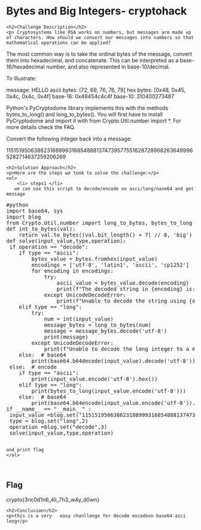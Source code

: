 <!DOCTYPE html>
<html>

<body>
    <h1>Bytes and Big Integers- cryptohack</h1>

    <h2>Challenge Description</h2>
    <p> Cryptosystems like RSA works on numbers, but messages are made up of characters. How should we convert our messages into numbers so that mathematical operations can be applied?

The most common way is to take the ordinal bytes of the message, convert them into hexadecimal, and concatenate. This can be interpreted as a base-16/hexadecimal number, and also represented in base-10/decimal.

To illustrate:

message: HELLO
ascii bytes: [72, 69, 76, 76, 79]
hex bytes: [0x48, 0x45, 0x4c, 0x4c, 0x4f]
base-16: 0x48454c4c4f
base-10: 310400273487

 Python's PyCryptodome library implements this with the methods bytes_to_long() and long_to_bytes(). You will first have to install PyCryptodome and import it with from Crypto.Util.number import *. For more details check the FAQ.


Convert the following integer back into a message:

11515195063862318899931685488813747395775516287289682636499965282714637259206269
 
</p>
 
    <h2>Solution Approach</h2>
    <p>Here are the steps we took to solve the challenge:</p>
    <ol>
        <li> steps1 </li>
       we can use this script to decode/encode on asci/long/nase64 and get message
<pre>
#python
import base64, sys
import blog
from Crypto.Util.number import long_to_bytes, bytes_to_long
def int_to_bytes(val):
    return val.to_bytes((val.bit_length() + 7) // 8, 'big')
def solve(input_value,type,operation):
 if operation == "decode":
    if type == "ascii":
        bytes_value = bytes.fromhex(input_value)
        encodings = ['utf-8', 'latin1', 'ascii', 'cp1252']
        for encoding in encodings:
            try:
                ascii_value = bytes_value.decode(encoding)
                print(f"The decoded string in {encoding} is: {ascii_value}")
            except UnicodeDecodeError:
                print(f"Unable to decode the string using {encoding}")
    elif type == "long":
        try:
            num = int(input_value)
            message_bytes = long_to_bytes(num)
            message = message_bytes.decode('utf-8')
            print(message)
        except UnicodeDecodeError:
            print(f"Unable to decode the long integer to a message using utf-8")
    else:  # base64
        print(base64.b64decode(input_value).decode('utf-8'))
 else:  # encode
    if type == "ascii":
        print(input_value.encode('utf-8').hex())
    elif type == "long":
        print(bytes_to_long(input_value.encode('utf-8')))
    else:  # base64
        print(base64.b64encode(input_value.encode('utf-8')).decode('utf-8'))
if __name__ == "__main__" :
 input_value =blog.set("11515195063862318899931685488813747395775516287289682636499965282714637259206269",1)
 type = blog.set("long",2)
 operation =blog.set("decode",3)
 solve(input_value,type,operation)

</pre>
    and print flag
    </ol>
<br>
    <h2>Flag</h2>
    <p class="flag">crypto{3nc0d1n6_4ll_7h3_w4y_d0wn}
</p>

    <h2>Conclusion</h2>
    <p>this is a very   easy chanllenge for decode encodeon base64 asci long</p>
</body>
</html>

